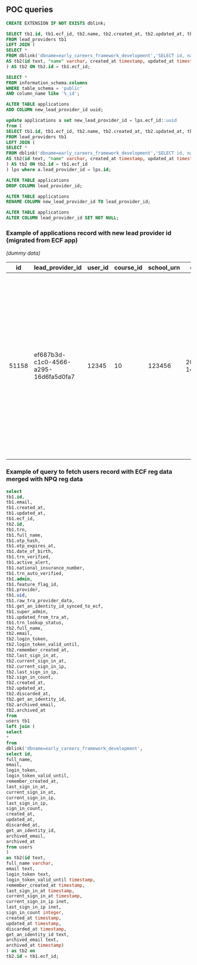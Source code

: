 ## POC queries

``` sql
CREATE EXTENSION IF NOT EXISTS dblink;
```

``` sql
SELECT tb1.id, tb1.ecf_id, tb2.name, tb2.created_at, tb2.updated_at, tb2.cpd_lead_provider_id, tb2.vat_chargeable, tb1.hint
FROM lead_providers tb1
LEFT JOIN (
SELECT *
FROM dblink('dbname=early_careers_framework_development','SELECT id, name, created_at, updated_at, cpd_lead_provider_id, vat_chargeable FROM npq_lead_providers')
AS tb2(id text, "name" varchar, created_at timestamp, updated_at timestamp, cpd_lead_provider_id uuid, vat_chargeable boolean)
) AS tb2 ON tb2.id = tb1.ecf_id;
```

``` sql
SELECT *
FROM information_schema.columns
WHERE table_schema = 'public'
AND column_name like '%_id';
```

``` sql
ALTER TABLE applications
ADD COLUMN new_lead_provider_id uuid;
```

``` sql
update applications a set new_lead_provider_id = lps.ecf_id::uuid
from (
SELECT tb1.id, tb1.ecf_id, tb2.name, tb2.created_at, tb2.updated_at, tb2.cpd_lead_provider_id, tb2.vat_chargeable, tb1.hint
FROM lead_providers tb1
LEFT JOIN (
SELECT *
FROM dblink('dbname=early_careers_framework_development','SELECT id, name, created_at, updated_at, cpd_lead_provider_id, vat_chargeable FROM npq_lead_providers')
AS tb2(id text, "name" varchar, created_at timestamp, updated_at timestamp, cpd_lead_provider_id uuid, vat_chargeable boolean)
) AS tb2 ON tb2.id = tb1.ecf_id
) lps where a.lead_provider_id = lps.id;
```

``` sql
ALTER TABLE applications
DROP COLUMN lead_provider_id;
```

``` sql
ALTER TABLE applications
RENAME COLUMN new_lead_provider_id TO lead_provider_id;
```

``` sql
ALTER TABLE applications
ALTER COLUMN lead_provider_id SET NOT NULL;
```

### Example of applications record with new lead provider id (migrated from ECF app)
_(dummy data)_

|id|lead_provider_id|user_id|course_id|school_urn|created_at|updated_at|ecf_id|headteacher_status|eligible_for_funding|funding_choice|ukprn|teacher_catchment|teacher_catchment_country|works_in_school|employer_name|employment_role|private_childcare_provider_urn|works_in_nursery|works_in_childcare|kind_of_nursery|DEPRECATED_cohort|targeted_delivery_funding_eligibility|funding_eligiblity_status_code|raw_application_data|work_setting|teacher_catchment_synced_to_ecf|employment_type|itt_provider|lead_mentor|primary_establishment|number_of_pupils|tsf_primary_eligibility|tsf_primary_plus_eligibility|lead_provider_approval_status|participant_outcome_state|lead_provider_id|
|--|----------------|-------|---------|----------|----------|----------|------|------------------|--------------------|--------------|-----|-----------------|-------------------------|---------------|-------------|---------------|------------------------------|----------------|------------------|---------------|-----------------|-------------------------------------|------------------------------|--------------------|------------|-------------------------------|---------------|------------|-----------|---------------------|----------------|-----------------------|----------------------------|-----------------------------|-------------------------|----------------|
|51158|ef687b3d-c1c0-4566-a295-16d6fa5d0fa7|12345|10|123456|2022-07-19 14:41:21.025|2023-11-10 08:04:12.097|cfadea97-2539-4be3-9b86-30d4404ee6f6||true||10047142|england||true||||false|false||2022|false|funded|{"trn": "1234567", "email": "test@test.uk", "course_id": "10", "full_name": "Test Example", "active_alert": false, "trn_verified": true, "verified_trn": "1234567", "date_of_birth": "2000-04-21", "trn_knowledge": "yes", "chosen_provider": "yes", "confirmed_email": "text@example.com", "works_in_school": "yes", "institution_name": "", "lead_provider_id": "9", "can_share_choices": "1", "teacher_catchment": "england", "trn_auto_verified": true, "institution_location": "Nowhere", "institution_identifier": "School-141248", "national_insurance_number": "123456789", "teacher_catchment_country": null}||true|||false|false|0|false|false|pending||ef687b3d-c1c0-4566-a295-16d6fa5d0fa7|

### Example of query to fetch users record with ECF reg data merged with NPQ reg data

``` sql
select
tb1.id,
tb1.email,
tb1.created_at,
tb1.updated_at,
tb1.ecf_id,
tb2.id,
tb1.trn,
tb1.full_name,
tb1.otp_hash,
tb1.otp_expires_at,
tb1.date_of_birth,
tb1.trn_verified,
tb1.active_alert,
tb1.national_insurance_number,
tb1.trn_auto_verified,
tb1.admin,
tb1.feature_flag_id,
tb1.provider,
tb1.uid,
tb1.raw_tra_provider_data,
tb1.get_an_identity_id_synced_to_ecf,
tb1.super_admin,
tb1.updated_from_tra_at,
tb1.trn_lookup_status,
tb2.full_name,
tb2.email,
tb2.login_token,
tb2.login_token_valid_until,
tb2.remember_created_at,
tb2.last_sign_in_at,
tb2.current_sign_in_at,
tb2.current_sign_in_ip,
tb2.last_sign_in_ip,
tb2.sign_in_count,
tb2.created_at,
tb2.updated_at,
tb2.discarded_at,
tb2.get_an_identity_id,
tb2.archived_email,
tb2.archived_at
from
users tb1
left join (
select
*
from
dblink('dbname=early_careers_framework_development',
select id,
full_name,
email,
login_token,
login_token_valid_until,
remember_created_at,
last_sign_in_at,
current_sign_in_at,
current_sign_in_ip,
last_sign_in_ip,
sign_in_count,
created_at,
updated_at,
discarded_at,
get_an_identity_id,
archived_email,
archived_at
from users
)
as tb2(id text,
full_name varchar,
email text,
login_token text,
login_token_valid_until timestamp,
remember_created_at timestamp,
last_sign_in_at timestamp,
current_sign_in_at timestamp,
current_sign_in_ip inet,
last_sign_in_ip inet,
sign_in_count integer,
created_at timestamp,
updated_at timestamp,
discarded_at timestamp,
get_an_identity_id text,
archived_email text,
archived_at timestamp)
) as tb2 on
tb2.id = tb1.ecf_id;
```
